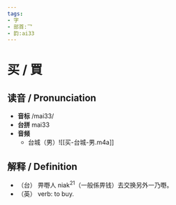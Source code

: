 ```yaml
---
tags:
- 字
- 部首:乛
- 韵:ai33
---
```


# 买 / 買

## __读音__ / Pronunciation

- __音标__ /mai33/
- __台拼__ mai33
- __音频__
	- 台城（男）![[买-台城-男.m4a]]

## 解释 / Definition

- （台） 畀嘢人 niak<sup>21</sup>（一般係畀钱）去交换另外一乃嘢。
- （英） verb: to buy.